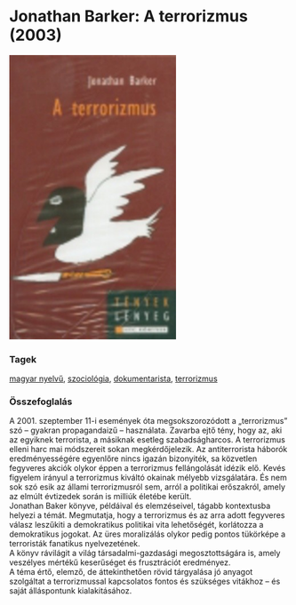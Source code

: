 # <a name="id_885">Jonathan Barker: A terrorizmus (2003)</a>
<img src="https://github.com/BercziSandor/calibre_lib/raw/main/libs/main/Jonathan%20Barker/A%20terrorizmus%20%28885%29/cover.jpg" alt="cover" width="300"/>

### Tagek
[magyar nyelvű](https://github.com/berczisandor/calibre_lib/blob/main/main/_tags/magyar%20nyelv%c5%b1.md), [szociológia](https://github.com/berczisandor/calibre_lib/blob/main/main/_tags/szociol%c3%b3gia.md), [dokumentarista](https://github.com/berczisandor/calibre_lib/blob/main/main/_tags/dokumentarista.md), [terrorizmus](https://github.com/berczisandor/calibre_lib/blob/main/main/_tags/terrorizmus.md)

### Összefoglalás
<div>
<p>A ​2001. szeptember 11-i események óta megsokszorozódott a „terrorizmus” szó – gyakran propagandaizű – használata. Zavarba ejtő tény, hogy az, aki az egyiknek terrorista, a másiknak esetleg szabadságharcos. A terrorizmus elleni harc mai módszereit sokan megkérdőjelezik. Az antiterrorista háborók eredményességére egyenlőre nincs igazán bizonyiték, sa közvetlen fegyveres akciók olykor éppen a terrorizmus fellángolását idézik elő. Kevés figyelem irányul a terrorizmus kiváltó okainak mélyebb vizsgálatára. És nem sok szó esik az állami terrorizmusról sem, arról a politikai erőszakról, amely az elmúlt évtizedek során is milliúk életébe került.<br>Jonathan Baker könyve, példáival és elemzéseivel, tágabb kontextusba helyezi a témát. Megmutatja, hogy a terrorizmus és az arra adott fegyveres válasz leszűkiti a demokratikus politikai vita lehetőségét, korlátozza a demokratikus jogokat. Az üres moralizálás olykor pedig pontos tükörképe a terroristák fanatikus nyelvezetének.<br>A könyv rávilágit a világ társadalmi-gazdasági megosztottságára is, amely veszélyes mértékű keserűséget és frusztrációt eredményez.<br>A téma értő, elemző, de áttekinthetően rövid tárgyalása jó anyagot szolgáltat a terrorizmussal kapcsolatos fontos és szükséges vitákhoz – és saját álláspontunk kialakitásához.</p></div>


